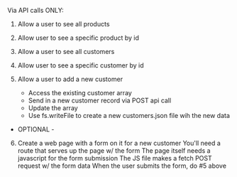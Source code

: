   Via API calls ONLY: 

  1. Allow a user to see all products   
  2. Allow user to see a specific product by id

  3. Allow a user to see all customers 
  4. Allow user to see a specific customer by id

  5. Allow a user to add a new customer
     - Access the existing customer array
     - Send in a new customer record via POST api call 
     - Update the array 
     - Use fs.writeFile to create a new customers.json file wih the new data

  - OPTIONAL -

  6. Create a web page with a form on it for a new customer
     You'll need a route that serves up the page w/ the form 
     The page itself needs a javascript for the form submission 
     The JS file makes a fetch POST request w/ the form data
     When the user submits the form, do #5 above